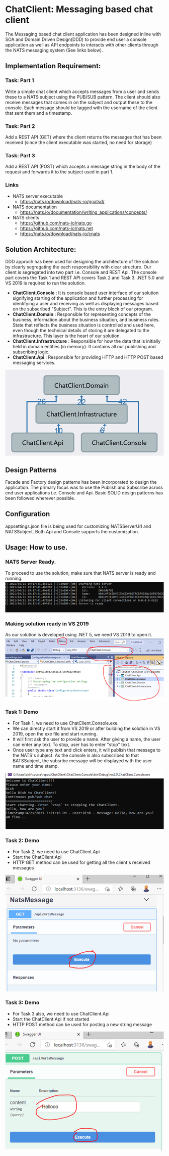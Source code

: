 # ChatClient: Messaging based chat client 
The Messaging based chat client application has been designed inline with SOA and Domain Driven Design(DDD) to provide end user a console application as well as API endpoints to  interacts with other clients through the NATS messaging system (See links below). 

## Implementation Requirement:
### Task: Part 1 
Write a simple chat client which accepts messages from a user and sends these to a NATS subject using the PUB/SUB pattern. The client should also receive messages that comes in on the subject and 
output these to the console. Each message should be tagged with the username of the client that sent them and a timestamp. 

### Task: Part 2 
Add a REST API (GET) where the client returns the messages that has been received (since the client executable was started, no need for storage) 

### Task: Part 3 
Add a REST API (POST) which accepts a message string in the body of the request and forwards it to the subject used in part 1. 

### Links 
- NATS server executable 
  - https://nats.io/download/nats-io/gnatsd/
- NATS documentation 
  - https://nats.io/documentation/writing_applications/concepts/
- NATS clients 
  - https://github.com/nats-io/nats.go
  - https://github.com/nats-io/nats.net
  - https://nats.io/download/nats-io/cnats

## Solution Architecture:

DDD approch has been used for designing the architecture of the solution by clearly segregating the each responsibility with clear structure. Our client is segregated into two part i.e. Console and REST Api. The console part covers the Task 1 and REST API covers Task 2 and Task 3. .NET 5.0 and VS 2019 is required to run the solution.

 - **ChatClient.Console** : It is console based user interface of our solution signifying starting of the application and further processing for identifying a user and receiving as well as displaying messages based on the subscribed "Subject". This is the entry block of our program.
 - **ChatClient.Domain** : Responsible for representing concepts of the business, information about the business situation, and business rules. State that reflects the business situation is controlled and used here, even though the technical details of storing it are delegated to the infrastructure. This layer is the heart of our solution.
 - **ChatClient.Infrastructure** : Responsible for how the data that is initially held in domain entities (in memory). It contains all our publishing and subscribing logic.
 - **ChatClient.Api** : Responsible for providing HTTP and HTTP POST based messaging services.

![alt text](https://github.com/bishwaranjans/ChatClient/blob/master/Documentation/Architecture.png)
 ## Design Patterns
 
Facade and Factory design patterns has been incorporated to design the application. The primary focus was to use the Publish and Subscribe across end user applications i.e. Console and Api. Basic SOLID design patterns has been followed wherever possible. 

## Configuration

appsettings.json file is being used for customizing NATSServerUrl and NATSSubject. Both Api and Console supports the customization.

## Usage: How to use.

### NATS Server Ready.

To proceed to use the solution, make sure that NATS server is ready and running.
![alt text](https://github.com/bishwaranjans/ChatClient/blob/master/Documentation/NATSServerReady.PNG)

### Making solution ready in VS 2019

As our solution is developed using .NET 5, we need VS 2019 to open it. 
![alt text](https://github.com/bishwaranjans/ChatClient/blob/master/Documentation/SolutionInVS2019.PNG)

### Task 1: Demo
- For Task 1, we need to use ChatClient.Console.exe.
- We can directly start it from VS 2019 or after building the solution in VS 2019, open the exe file and start running.
- It will first ask the user to provide a name. After giving a name, the user can enter any text. To stop, user has to enter "stop" text. 
- Once user type any text and click enters, it will publish that message to the NATS's subject. As the console is also subscribed to that BATSSubject, the subsribe message will be displayed with the user name and time stamp.

![alt text](https://github.com/bishwaranjans/ChatClient/blob/master/Documentation/Task1_Chat.PNG)

### Task 2: Demo
- For Task 2, we need to use ChatClient.Api
- Start the ChatClient.Api
- HTTP GET method can be used for getting all the client's received messages

![alt text](https://github.com/bishwaranjans/ChatClient/blob/master/Documentation/Task2_GetAllMessages.PNG)

### Task 3: Demo
- For Task 3 also, we need to use ChatClient.Api
- Start the ChatClient.Api if not started
- HTTP POST method can be used for posting a new string message

![alt text](https://github.com/bishwaranjans/ChatClient/blob/master/Documentation/Task3_PostMessage.PNG)




